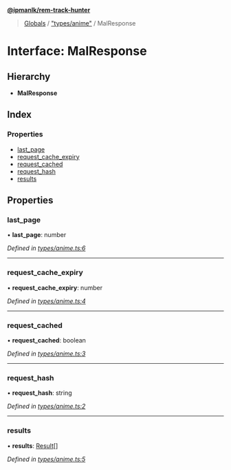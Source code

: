**[@ipmanlk/rem-track-hunter](../README.md)**

> [Globals](../globals.md) / ["types/anime"](../modules/_types_anime_.md) / MalResponse

# Interface: MalResponse

## Hierarchy

* **MalResponse**

## Index

### Properties

* [last\_page](_types_anime_.malresponse.md#last_page)
* [request\_cache\_expiry](_types_anime_.malresponse.md#request_cache_expiry)
* [request\_cached](_types_anime_.malresponse.md#request_cached)
* [request\_hash](_types_anime_.malresponse.md#request_hash)
* [results](_types_anime_.malresponse.md#results)

## Properties

### last\_page

•  **last\_page**: number

*Defined in [types/anime.ts:6](https://github.com/ipmanlk/rem-track-hunter/blob/89e99c1/lib/types/anime.ts#L6)*

___

### request\_cache\_expiry

•  **request\_cache\_expiry**: number

*Defined in [types/anime.ts:4](https://github.com/ipmanlk/rem-track-hunter/blob/89e99c1/lib/types/anime.ts#L4)*

___

### request\_cached

•  **request\_cached**: boolean

*Defined in [types/anime.ts:3](https://github.com/ipmanlk/rem-track-hunter/blob/89e99c1/lib/types/anime.ts#L3)*

___

### request\_hash

•  **request\_hash**: string

*Defined in [types/anime.ts:2](https://github.com/ipmanlk/rem-track-hunter/blob/89e99c1/lib/types/anime.ts#L2)*

___

### results

•  **results**: [Result](_types_anime_.result.md)[]

*Defined in [types/anime.ts:5](https://github.com/ipmanlk/rem-track-hunter/blob/89e99c1/lib/types/anime.ts#L5)*
